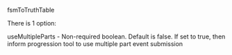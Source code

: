fsmToTruthTable

There is 1 option:

useMultipleParts - Non-required boolean. Default is false. If set to true, then inform progression tool to use multiple part event submission